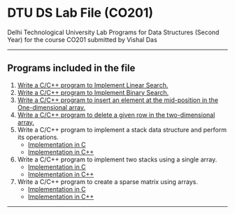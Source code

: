 # DTU DS Lab File (CO201)

Delhi Technological University Lab Programs for Data Structures (Second Year) for the course CO201 submitted by Vishal Das

---

## Programs included in the file

1. [Write a C/C++ program to Implement Linear Search.](./programs/program_01.cpp)
1. [Write a C/C++ program to Implement Binary Search.](./programs/program_02.cpp)
1. [Write a C/C++ program to insert an element at the mid-position in the One-dimensional array.](./programs/program_03.cpp)
1. [Write a C/C++ program to delete a given row in the two-dimensional array.](./programs/program_04.cpp)
1. Write a C/C++ program to implement a stack data structure and perform its operations.
    - [Implementation in C](./programs/program_05.c)
    - [Implementation in C++](./programs/program_05.cpp)
1. Write a C/C++ program to implement two stacks using a single array.
    - [Implementation in C](./programs/program_06.c)
    - [Implementation in C++](./programs/program_06.cpp)
1. Write a C/C++ program to create a sparse matrix using arrays.
    - [Implementation in C](./programs/program_07.c)
    - [Implementation in C++](./programs/program_07.cpp)

---